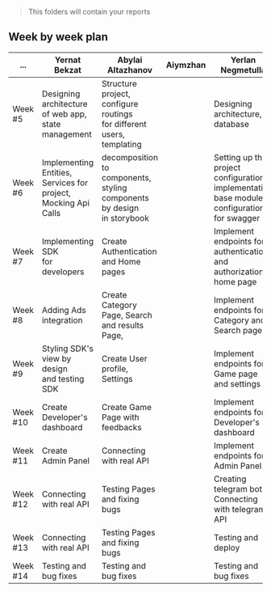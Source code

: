 > This folders will contain your reports

## Week by week plan

| ...      | Yernat Bekzat                                                            | Abylai Altazhanov                                                                     | Aiymzhan     | Yerlan Negmetulla                                                                           | Zhanbolat |
| -------- | ------------------------------------------------------------------------ | ------------------------------------------------------------------------------------- | ------------ | ------------------------------------------------------------------------------------------- | ------------- |
| Week #5  | Designing architecture<br /> of web app,<br />state management           | Structure project,<br />configure routings<br />for different <br />users, templating |              | Designing architecture, database                                                            | Designing architecture, database |
| Week #6  | Implementing Entities,<br />Services for project,<br />Mocking Api Calls | decomposition to components,<br />styling components by design <br />in storybook     |              | Setting up the project configuration, implementation base module, configuration for swagger | Setting up the project configuration, implementation base module, configuration for swagger |
| Week #7  | Implementing SDK<br />for developers                                     | Create Authentication<br />and Home pages                                             |              | Implement endpoints for authentication and authorization, home page                         | Implement endpoints for authentication and authorization, home page  |
| Week #8  | Adding Ads integration                                                   | Create Category Page, Search<br /> and results Page,                                  |              | Implement endpoints for Category and Search pages                                           | Implement endpoints for Category and Search pages |
| Week #9  | Styling SDK's view by design<br />and testing SDK                        | Create User profile, Settings                                                         |              | Implement endpoints for Game page and settings                                              | Implement endpoints for User profile and settings |
| Week #10 | Create Developer's dashboard                                             | Create Game Page with feedbacks                                                       |              | Implement endpoints for Developer's dashboard                                               | Implement endpoints for feedbacks |
| Week #11 | Create Admin Panel                                                       | Connecting with real API                                                              |              | Implement endpoints for Admin Panel                                                         | Implement endpoints for admin panel|
| Week #12 | Connecting with real API                                                 | Testing Pages and fixing bugs                                                         |              | Creating telegram bot. Connecting with telegram API                                         | Creating telegram bot. Connecting with telegram API |
| Week #13 | Connecting with real API                                                 | Testing Pages and fixing bugs                                                         |              | Testing and deploy                                                                          | Testing and deploy |
| Week #14 | Testing and bug fixes                                                    | Testing and bug fixes                                                                 |              | Testing and bug fixes                                                                       | Testing and bug fixes |
